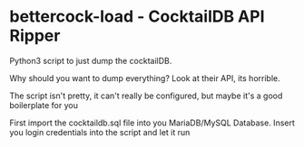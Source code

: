 # bettercock-load - CocktailDB API Ripper

Python3 script to just dump the cocktailDB.

Why should you want to dump everything? Look at their API, its horrible.

The script isn't pretty, it can't really be configured, but maybe it's a good boilerplate for you

First import the cocktaildb.sql file into you MariaDB/MySQL Database. Insert you login credentials into the script and let it run

